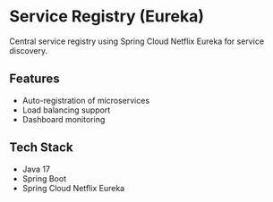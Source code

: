 # Service Registry (Eureka)

Central service registry using Spring Cloud Netflix Eureka for service discovery.

## Features
- Auto-registration of microservices
- Load balancing support
- Dashboard monitoring

## Tech Stack
- Java 17
- Spring Boot
- Spring Cloud Netflix Eureka